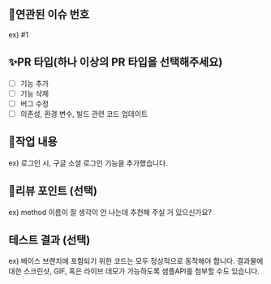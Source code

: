 ## 📌연관된 이슈 번호
ex) #1

## ✨PR 타입(하나 이상의 PR 타입을 선택해주세요)
- [ ] 기능 추가
- [ ] 기능 삭제
- [ ] 버그 수정
- [ ] 의존성, 환경 변수, 빌드 관련 코드 업데이트

## 📝작업 내용
ex) 로그인 시, 구글 소셜 로그인 기능을 추가했습니다.

## 💬리뷰 포인트 (선택)
ex) method 이름이 잘 생각이 안 나는데 추천해 주실 거 있으신가요?

## 테스트 결과 (선택)
ex) 베이스 브랜치에 포함되기 위한 코드는 모두 정상적으로 동작해야 합니다. 결과물에 대한 스크린샷, GIF, 혹은 라이브 데모가 가능하도록 샘플API를 첨부할 수도 있습니다.

